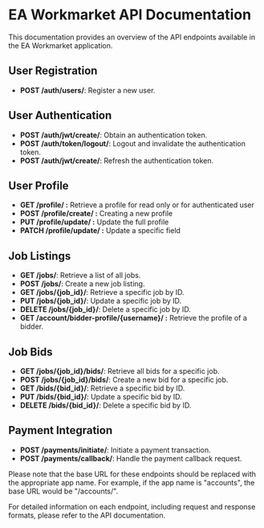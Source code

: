 # EA Workmarket API Documentation

This documentation provides an overview of the API endpoints available in the EA Workmarket application.

## User Registration

- **POST /auth/users/**: Register a new user.

## User Authentication

- **POST /auth/jwt/create/**: Obtain an authentication token.
- **POST /auth/token/logout/**: Logout and invalidate the authentication token.
- **POST /auth/jwt/create/**: Refresh the authentication token.

## User Profile

- **GET /profile/ :** Retrieve a profile for read only or for authenticated user
- **POST /profile/create/ :** Creating a new profile
- **PUT /profile/update/ :** Update the full profile
- **PATCH /profile/update/ :** Update a specific field

## Job Listings

- **GET /jobs/**: Retrieve a list of all jobs.
- **POST /jobs/**: Create a new job listing.
- **GET /jobs/{job_id}/**: Retrieve a specific job by ID.
- **PUT /jobs/{job_id}/**: Update a specific job by ID.
- **DELETE /jobs/{job_id}/**: Delete a specific job by ID.
- **GET /account/bidder-profile/{username}/ :** Retrieve the profile of a bidder.

## Job Bids

- **GET /jobs/{job_id}/bids/**: Retrieve all bids for a specific job.
- **POST /jobs/{job_id}/bids/**: Create a new bid for a specific job.
- **GET /bids/{bid_id}/**: Retrieve a specific bid by ID.
- **PUT /bids/{bid_id}/**: Update a specific bid by ID.
- **DELETE /bids/{bid_id}/**: Delete a specific bid by ID.

## Payment Integration

- **POST /payments/initiate/**: Initiate a payment transaction.
- **POST /payments/callback/**: Handle the payment callback request.

Please note that the base URL for these endpoints should be replaced with the appropriate app name. For example, if the app name is "accounts", the base URL would be "/accounts/".

For detailed information on each endpoint, including request and response formats, please refer to the API documentation.
